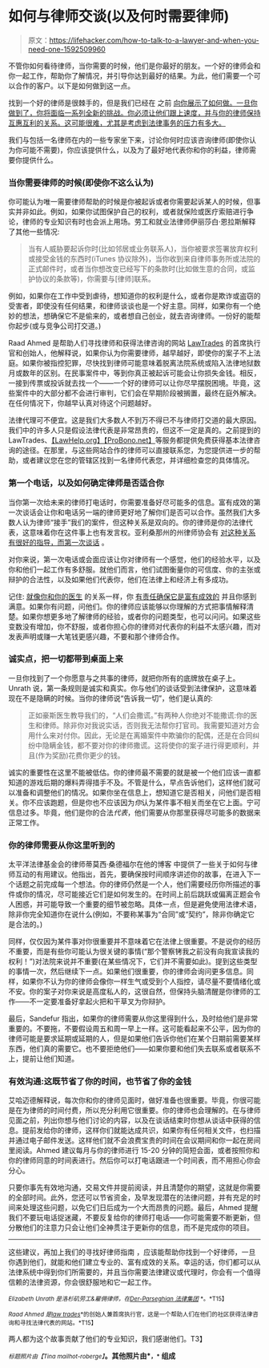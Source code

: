 # 如何与律师交谈(以及何时需要律师)

> 原文：<https://lifehacker.com/how-to-talk-to-a-lawyer-and-when-you-need-one-1592509960>

不管你如何看待律师，当你需要的时候，他们是你最好的朋友。一个好的律师会和你一起工作，帮助你了解情况，并引导你达到最好的结果。为此，他们需要一个可以合作的客户。以下是如何做到这一点。



找到一个好的律师是很棘手的，但是我们已经在 之前 [向你展示了如何做。一旦你做到了，你将面临一系列全新的挑战。你必须让他们跟上速度，并与你的律师保持互惠互利的关系。这可能很难，尤其是考虑到法律事务的压力有多大。](https://lifehacker.com/how-to-find-a-reputable-lawyer-5826959)

我们与包括一名律师在内的一些专家坐下来，讨论你何时应该咨询律师(即使你认为你可能不需要)，你应该提供什么，以及为了最好地代表你和你的利益，律师需要你提供什么。

### 当你需要律师的时候(即使你不这么认为)

你可能认为唯一需要律师帮助的时候是你被起诉或者你需要起诉某人的时候，但事实并非如此。例如，如果你试图保护自己的权利，或者就保险或医疗索赔进行争论，律师的专业知识有时也会派上用场。劳工和就业法律师伊丽莎白·恩拉斯解释了其他一些情况:

> 当有人威胁要起诉你时(比如邻居或业务联系人)，当你被要求签署放弃权利或接受金钱的东西时(iTunes 协议除外)，当你收到来自律师事务所或法院的正式邮件时，或者当你想改变已经写下的条款时(比如做生意的合同，或监护协议的条款等)，你需要与[律师]联系。

例如，如果你在工作中受到虐待，想知道你的权利是什么，或者你是欺诈或盗窃的受害者，即使没有任何结果，和律师谈谈也是一个好主意。同样，如果你有一个绝妙的想法，想确保它不是偷来的，或者想自己创业，就去咨询律师。一份好的能帮你起步(或与竞争公司打交道。)

Raad Ahmed 是帮助人们寻找律师和获得法律咨询的网站 [LawTrades](http://www.lawtrades.com/) 的首席执行官和创始人，他解释说，如果你认为你需要律师，越早越好，即使你的案子不上法庭。如果你被指控犯罪，尽快找到律师可能意味着脱离法院系统或陷入法律地狱数月或数年的区别。在民事案件中，等到你真正被起诉可能会让你损失金钱。相反，一接到传票或投诉就去找一个——一个好的律师可以让你尽早摆脱困境。毕竟，这些案件中的大部分都不会进行审判，它们会在早期阶段被搁置，最终在庭外解决。在任何情况下，你越早认真对待这个问题越好。

法律代理可不便宜。这是我们大多数人不到万不得已不与律师打交道的最大原因。我们中的许多人只是假设法律代表是非常昂贵的，但这不一定是真的。之前提到的 LawTrades、[【LawHelp.org】](http://www.lawhelp.org/)[【ProBono.net】](http://www.probono.net/)等服务都提供免费获得基本法律咨询的途径。在那里，与这些网站合作的律师可以直接联系您，为您提供进一步的帮助，或者建议您在您的管辖区找到一名律师代表您，并详细检查您的具体情况。

### 第一个电话，以及如何确定律师是否适合你

当你第一次给未来的律师打电话时，你需要准备好尽可能多的信息。富有成效的第一次谈话会让你和电话另一端的律师更好地了解你们是否可以合作。虽然我们大多数人认为律师“接手”我们的案件，但这种关系是双向的。你的律师是你的法律代表，这意味着你在这件事上也有发言权。亚利桑那州的州律师协会有 [对这种关系有很好的指导，而第一次谈话](http://www.azbar.org/workingwithlawyers/topics/howtotalktoyourlawyer) 。

对你来说，第一次电话或会面应该让你对律师有一个感觉，他们的经验水平，以及你和他们一起工作有多舒服。就他们而言，他们试图衡量你的可信度、你的主张或辩护的合法性，以及如果他们代表你，他们在法律上和经济上有多成功。

记住: [就像你和你的医生](https://lifehacker.com/what-your-doctor-needs-to-hear-so-you-get-the-best-poss-5883975) 的关系一样，你 [有责任确保它是富有成效的](http://lifehacker.com/be-a-better-patient-what-your-doctor-recommends-when-y-1527394524) 并且你感到满意。如果你有问题，问他们。你的律师应该能够以你理解的方式把事情解释清楚。如果你想更多地了解律师的经验，或者你的问题类型，也可以问问。如果这些变数没有增加，你不舒服，或者你担心你的律师对代表你的利益不太感兴趣，而对发表声明或赚一大笔钱更感兴趣，不要和那个律师合作。

### 诚实点，把一切都带到桌面上来

一旦你找到了一个你愿意与之共事的律师，就把你所有的底牌放在桌子上。Unrath 说，第一条规则是诚实和真实。你与他们的谈话受到法律保护，这意味着现在不是隐瞒的时候。当你的律师说“告诉我一切”，他们是认真的:

> 正如豪斯医生教导我们的，“人们会撒谎。”有两种人你绝对不能撒谎:你的医生和律师。除非你对我说实话，否则我无法帮你打官司。我需要知道对方会用什么来对付你。因此，无论是在离婚案件中欺骗你的配偶，还是在合同纠纷中隐瞒金钱，都不要对你的律师撒谎。这将使你的案子进行得更顺利，并且(作为奖励)花费你更少的钱。

诚实的重要性在这里不能被低估。你的律师最不需要的就是被一个他们应该一直都知道的游戏后期的爆料弄得措手不及。不管是什么，早点告诉他们，这样他们就可以准备和调整他们的情况。如果你坐在信息上，想知道它是否相关，问他们是否相关。你不应该跑题，但是你也不应该因为*你*认为某件事不相关而坐在它上面。宁可信息过多。毕竟，他们是你的合法*代表*，他们需要从你那里获得尽可能多的数据来正常工作。

### 你的律师需要从你这里听到的

太平洋法律基金会的律师蒂莫西·桑德福尔在他的博客 中提供了一些关于如何与律师互动的有用建议。他指出，首先，要确保按时间顺序讲述你的故事，在进入下一个话题之前完成每一个想法。你的律师仍然是一个人，他们需要经历你所描述的事件或你的情况，尽可能接近它们是如何发生的。在时间上前后跳跃或偏离正题会令人困惑，并可能导致一个重要的细节被忽略。具体一点，但是避免使用法律术语，除非你完全知道你在说什么(例如，不要称某事为“合同”或“契约”，除非你确定它是合法的。)

同样，仅仅因为某件事对你很重要并不意味着它在法律上很重要。不是说你的经历不重要，而是有些你可能认为很关键的事情(“那个警察铐我之前没有向我宣读我的权利！”)对法院来说并不重要(在某些情况下，它们并不需要如此)。提到这些类型的事情一次，然后继续下一点。如果他们很重要，你的律师会询问更多信息。同样，如果你不认为你的律师会像你一样生气或受到个人指控，请尽量不要情绪化或不安。你的案子对你来说是高度私人的，这很自然，但保持头脑清醒是你律师的工作——不一定要准备好拿起火把和干草叉为你辩护。

最后，Sandefur 指出，如果你的律师需要从你这里得到什么，及时给他们是非常重要的。不要拖，不要假设周五和周一早上一样。这可能看起来不公平，因为你的律师可能是要求延期或延期的人，但是如果他们告诉你他们在某个日期前需要某样东西，他们真的需要它。也不要拒绝他们——如果你要和他们失去联系或者联系不上，提前让他们知道。

### 有效沟通:这既节省了你的时间，也节省了你的金钱

艾哈迈德解释说，每次你和你的律师见面时，做好准备也很重要。毕竟，你很可能是在为律师的时间付费，所以充分利用它很重要。你的律师也会理解的。在与律师见面之前，列出你想与他们讨论的内容，以及在谈话结束时你想从谈话中获得的信息。提前发给你的律师，这样你们就能达成共识，如果你有任何相关文件，也扫描并通过电子邮件发送。这样他们就不会浪费宝贵的时间在会议期间和你一起在房间里阅读。Ahmed 建议每月与你的律师进行 15-20 分钟的简短会面，或者按照你和你的律师同意的时间表进行。然后你可以打电话跟进一个时间表，而不用担心你会分心。

只要你事先有效地沟通，交易文件并提前阅读，并且清楚你的期望，这就是你需要的全部时间。此外，您还可以节省资金，及早发现潜在的法律问题，并有充足的时间来处理这些问题，以免它们日后成为一个大而昂贵的问题。最后，Ahmed 提醒我们不要玩电话捉迷藏，不要反复给你的律师打电话——你可能需要不断更新，但分散他们的注意力只会让他们全神贯注于更新你的信息，而不是完成你的项目。

* * *

这些建议，再加上我们的寻找好律师指南 ，应该能帮助你找到一个好律师，一旦你遇到他们，就能和他们建立专业的、富有成效的关系。幸运的话，你们都可以从法律系统中得到你们所需要的，并且当你需要法律建议或代理时，你会有一个值得信赖的法律资源，你会很舒服地和它一起工作。

<small>*Elizabeth Unrath 是洛杉矶劳工&雇佣律师，在*</small>[<small>*Der-Parseghian 法律集团*</small>](http://www.marydlaw.com/) <small>*。*T15】</small>

<small>*Raad Ahmed 是*</small>[<small>*law trades*</small>](http://lawtrades.com/)<small>*的创始人兼首席执行官，这是一个帮助人们在他们的社区获得法律咨询和寻找法律代表的网站。*T15】</small>

两人都为这个故事贡献了他们的专业知识，我们感谢他们。T3】

<small>*标题照片由*</small><small>*【Tina mailhot-roberge】*</small>**。其他照片由*[<small></small>](https://www.flickr.com/photos/umjanedoan/497345293)*<small>*，*</small> 组成**